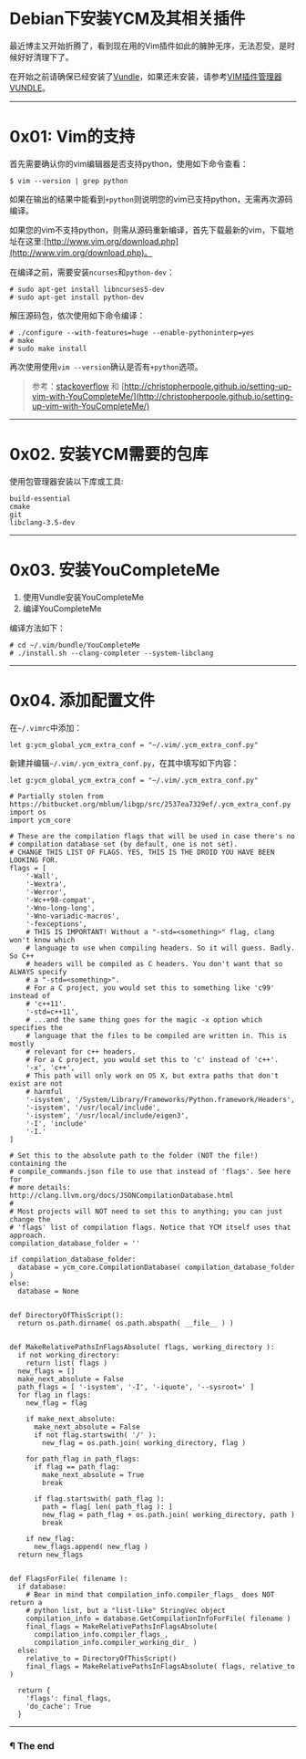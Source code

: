 # Debian下安装YCM及其相关插件

最近博主又开始折腾了，看到现在用的Vim插件如此的臃肿无序，无法忍受，是时候好好清理下了。

在开始之前请确保已经安装了[Vundle](https://github.com/VundleVim/Vundle.vim)，如果还未安装，请参考[VIM插件管理器VUNDLE](http://test.d0u9.xyz/vim-cha-jian-guan-li-qi-vundle/)。

---

# 0x01: Vim的支持
首先需要确认你的vim编辑器是否支持python，使用如下命令查看：
```language-bash line-numbers
$ vim --version | grep python
```

如果在输出的结果中能看到`+python`则说明您的vim已支持python，无需再次源码编译。

如果您的vim不支持python，则需从源码重新编译，首先下载最新的vim，下载地址在这里:[http://www.vim.org/download.php](http://www.vim.org/download.php)。

在编译之前，需要安装`ncurses`和`python-dev`：
```language-bash line-numbers
# sudo apt-get install libncurses5-dev
# sudo apt-get install python-dev
```

解压源码包，依次使用如下命令编译：
```language-bash line-numbers
# ./configure --with-features=huge --enable-pythoninterp=yes
# make
# sudo make install
```

再次使用使用`vim --version`确认是否有`+python`选项。

> 参考：[stackoverflow](http://stackoverflow.com/questions/20160902/how-to-solve-requires-python-2-x-support-in-linux-vim-and-it-have-python-2-6-6) 和 [http://christopherpoole.github.io/setting-up-vim-with-YouCompleteMe/](http://christopherpoole.github.io/setting-up-vim-with-YouCompleteMe/)

---

# 0x02. 安装YCM需要的包库
使用包管理器安装以下库或工具:
```
build-essential
cmake
git
libclang-3.5-dev
```

---

# 0x03. 安装YouCompleteMe
1. 使用Vundle安装YouCompleteMe
2. 编译YouCompleteMe

编译方法如下：
```language-bash line-numbers
# cd ~/.vim/bundle/YouCompleteMe
# ./install.sh --clang-completer --system-libclang
```

--- 

# 0x04. 添加配置文件
在`~/.vimrc`中添加：

```language-vim
let g:ycm_global_ycm_extra_conf = "~/.vim/.ycm_extra_conf.py"
```

新建并编辑`~/.vim/.ycm_extra_conf.py`，在其中填写如下内容：
```language-vim
let g:ycm_global_ycm_extra_conf = "~/.vim/.ycm_extra_conf.py"
```

```language-python line-numbers
# Partially stolen from https://bitbucket.org/mblum/libgp/src/2537ea7329ef/.ycm_extra_conf.py
import os
import ycm_core
 
# These are the compilation flags that will be used in case there's no
# compilation database set (by default, one is not set).
# CHANGE THIS LIST OF FLAGS. YES, THIS IS THE DROID YOU HAVE BEEN LOOKING FOR.
flags = [
    '-Wall',
    '-Wextra',
    '-Werror',
    '-Wc++98-compat',
    '-Wno-long-long',
    '-Wno-variadic-macros',
    '-fexceptions',
    # THIS IS IMPORTANT! Without a "-std=<something>" flag, clang won't know which
    # language to use when compiling headers. So it will guess. Badly. So C++
    # headers will be compiled as C headers. You don't want that so ALWAYS specify
    # a "-std=<something>".
    # For a C project, you would set this to something like 'c99' instead of
    # 'c++11'.
    '-std=c++11',
    # ...and the same thing goes for the magic -x option which specifies the
    # language that the files to be compiled are written in. This is mostly
    # relevant for c++ headers.
    # For a C project, you would set this to 'c' instead of 'c++'.
    '-x', 'c++',
    # This path will only work on OS X, but extra paths that don't exist are not
    # harmful
    '-isystem', '/System/Library/Frameworks/Python.framework/Headers',
    '-isystem', '/usr/local/include',
    '-isystem', '/usr/local/include/eigen3',
    '-I', 'include'
    '-I.'
]
 
# Set this to the absolute path to the folder (NOT the file!) containing the
# compile_commands.json file to use that instead of 'flags'. See here for
# more details: http://clang.llvm.org/docs/JSONCompilationDatabase.html
#
# Most projects will NOT need to set this to anything; you can just change the
# 'flags' list of compilation flags. Notice that YCM itself uses that approach.
compilation_database_folder = ''
 
if compilation_database_folder:
  database = ycm_core.CompilationDatabase( compilation_database_folder )
else:
  database = None
 
 
def DirectoryOfThisScript():
  return os.path.dirname( os.path.abspath( __file__ ) )
 
 
def MakeRelativePathsInFlagsAbsolute( flags, working_directory ):
  if not working_directory:
    return list( flags )
  new_flags = []
  make_next_absolute = False
  path_flags = [ '-isystem', '-I', '-iquote', '--sysroot=' ]
  for flag in flags:
    new_flag = flag
 
    if make_next_absolute:
      make_next_absolute = False
      if not flag.startswith( '/' ):
        new_flag = os.path.join( working_directory, flag )
 
    for path_flag in path_flags:
      if flag == path_flag:
        make_next_absolute = True
        break
 
      if flag.startswith( path_flag ):
        path = flag[ len( path_flag ): ]
        new_flag = path_flag + os.path.join( working_directory, path )
        break
 
    if new_flag:
      new_flags.append( new_flag )
  return new_flags
 
 
def FlagsForFile( filename ):
  if database:
    # Bear in mind that compilation_info.compiler_flags_ does NOT return a
    # python list, but a "list-like" StringVec object
    compilation_info = database.GetCompilationInfoForFile( filename )
    final_flags = MakeRelativePathsInFlagsAbsolute(
      compilation_info.compiler_flags_,
      compilation_info.compiler_working_dir_ )
  else:
    relative_to = DirectoryOfThisScript()
    final_flags = MakeRelativePathsInFlagsAbsolute( flags, relative_to )
 
  return {
    'flags': final_flags,
    'do_cache': True
  }
```

---

### ¶ The end
